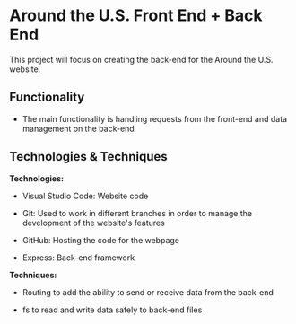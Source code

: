 # Around the U.S. Front End + Back End

This project will focus on creating the back-end for the Around the U.S. website. 

## Functionality

* The main functionality is handling requests from the front-end and data management on the back-end

## Technologies & Techniques

**Technologies:**

* Visual Studio Code: Website code
  
* Git: Used to work in different branches in order to manage the development of the website's features

* GitHub: Hosting the code for the webpage

* Express: Back-end framework

**Techniques:**

* Routing to add the ability to send or receive data from the back-end

* fs to read and write data safely to back-end files
